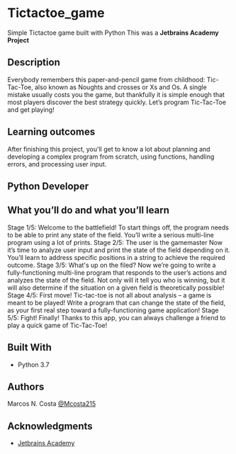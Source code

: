# Tictactoe_game
Simple Tictactoe game built with Python
This was a **Jetbrains Academy Project**


## Description

Everybody remembers this paper-and-pencil game from childhood: Tic-Tac-Toe, also known as Noughts and crosses or Xs and Os. A single mistake usually costs you the game, but thankfully it is simple enough that most players discover the best strategy quickly. 
Let’s program Tic-Tac-Toe and get playing!


## Learning outcomes

After finishing this project, you'll get to know a lot about planning and developing a complex program from scratch, using functions, handling errors, and processing user input.

## Python Developer

## What you’ll do and what you’ll learn

Stage 1/5: Welcome to the battlefield!
To start things off, the program needs to be able to print any state of the field. You’ll write a serious multi-line program using a lot of prints.
Stage 2/5: The user is the gamemaster
Now it’s time to analyze user input and print the state of the field depending on it. You’ll learn to address specific positions in a string to achieve the required outcome.
Stage 3/5: What's up on the filed?
Now we’re going to write a fully-functioning multi-line program that responds to the user’s actions and analyzes the state of the field. Not only will it tell you who is winning, but it will also determine if the situation on a given field is theoretically possible!
Stage 4/5: First move!
Tic-tac-toe is not all about analysis – a game is meant to be played! Write a program that can change the state of the field, as your first real step toward a fully-functioning game application!
Stage 5/5: Fight!
Finally! Thanks to this app, you can always challenge a friend to play a quick game of Tic-Tac-Toe!

## Built With

* Python 3.7

## Authors

Marcos N. Costa
[@Mcosta215](https://twitter.com/Mcosta215)

## Acknowledgments

* [Jetbrains Academy](https://hyperskill.org)
